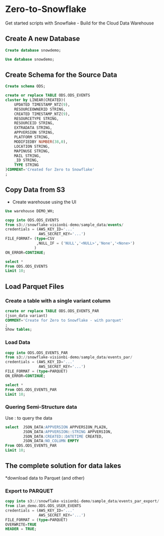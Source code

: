 # Zero-to-Snowflake
Get started scripts with Snowflake - Build for the Cloud Data Warehouse

## Create A new Database
```sql
Create database snowdemo;

Use database snowdemo;
```

## Create Schema for the Source Data
```sql
Create schema ODS;
```
```sql
create or replace TABLE ODS.ODS_EVENTS 
cluster by LINEAR(CREATED)(
	UPDATED TIMESTAMP_NTZ(9),
	RESOURCEOWNERID STRING,
	CREATED TIMESTAMP_NTZ(9),
	RESOURCETYPE STRING,
	RESOURCEID STRING,
	EXTRADATA STRING,
	APPVERSION STRING,
	PLATFORM STRING,
	MODIFIEDBY NUMBER(38,0),
	LOCATION STRING,
	MAPINUSE STRING,
	MAIL STRING,
	_ID STRING,
	TYPE STRING
)COMMENT='Created for Zero to Snowflake'
;
```
## Copy Data from S3
* Create warehouse using the UI
```sql
Use warehouse DEMO_WH;

copy into ODS.ODS_EVENTS
from s3://snowflake-visionbi-demo/sample_data/events/
credentials = (AWS_KEY_ID='...' 
               AWS_SECRET_KEY='...')
FILE_FORMAT= (type=CSV
              ,NULL_IF = ('NULL','<NULL>','None','<None>')
             )
ON_ERROR=CONTINUE;
```

```sql
select *
From ODS.ODS_EVENTS
Limit 10;
```
## Load Parquet Files

### Create a table with a single variant column 
```sql
create or replace TABLE ODS.ODS_EVENTS_PAR
(json_data variant)
COMMENT='Create for Zero to Snowflake - with parquet'
;
Show tables;
```

### Load Data
```sql
copy into ODS.ODS_EVENTS_PAR
from s3://snowflake-visionbi-demo/sample_data/events_par/
credentials = (AWS_KEY_ID='...' 
               AWS_SECRET_KEY='...')
FILE_FORMAT = (type=PARQUET)
ON_ERROR=CONTINUE;

select *
From ODS.ODS_EVENTS_PAR
Limit 10;
```

### Quering Semi-Structure data
Use <column-name>:<attribute> to query the data
	
```sql
select  JSON_DATA:APPVERSION APPVERSION_PLAIN,
        JSON_DATA:APPVERSION::STRING APPVERSION,
        JSON_DATA:CREATED::DATETIME CREATED,
        JSON_DATA:NO_COLUMN EMPTY
From ODS.ODS_EVENTS_PAR
Limit 10;
```

## The complete solution for data lakes
*download data to Parquet (and other)

### Export to PARQUET
```sql
copy into s3://snowflake-visionbi-demo/sample_data/events_par_export/
from ilan_demo.ODS.ODS_USER_EVENTS
credentials = (AWS_KEY_ID='...' 
               AWS_SECRET_KEY='...')
FILE_FORMAT = (type=PARQUET)
OVERWRITE=TRUE
HEADER = TRUE;
```






